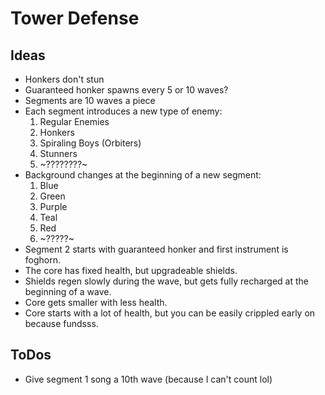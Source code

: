 # Tower Defense

## Ideas
- Honkers don't stun
- Guaranteed honker spawns every 5 or 10 waves?
- Segments are 10 waves a piece
- Each segment introduces a new type of enemy:
    1. Regular Enemies
    2. Honkers
    3. Spiraling Boys (Orbiters)
    4. Stunners
    5. ~????????~
- Background changes at the beginning of a new segment:
    1. Blue
    2. Green
    3. Purple
    4. Teal
    5. Red
    6. ~?????~
- Segment 2 starts with guaranteed honker and first instrument is foghorn.
- The core has fixed health, but upgradeable shields.
- Shields regen slowly during the wave, but gets fully recharged at the beginning of a wave.
- Core gets smaller with less health.
- Core starts with a lot of health, but you can be easily crippled early on because fundsss.

## ToDos
- Give segment 1 song a 10th wave (because I can't count lol)
